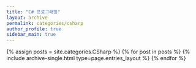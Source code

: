 ```yaml
---
title: "C# 프로그래밍"
layout: archive
permalink: categories/csharp
author_profile: true
sidebar_main: true
---
```


{% assign posts = site.categories.CSharp %}
{% for post in posts %} {% include archive-single.html type=page.entries_layout %} {% endfor %}